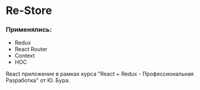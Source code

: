 # Re-Store

### Применялись:
* Redux
* React Router
* Context
* HOC

React приложение в рамках курса "React + Redux - Профессиональная Разработка" от Ю. Бура.